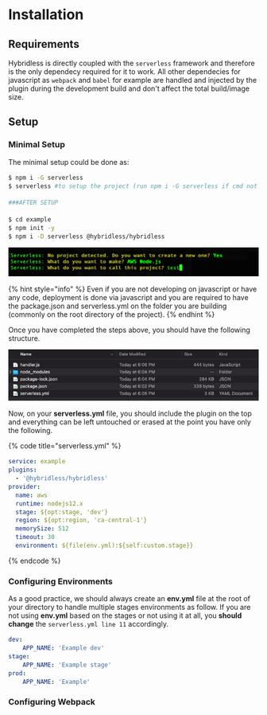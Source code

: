 # Installation

## Requirements

Hybridless is directly coupled with the `serverless` framework and therefore is the only dependecy required for it to work. All other dependecies for javascript as `webpack` and `babel` for example are handled and injected by the plugin during the development build and don't affect the total build/image size.

## Setup

### Minimal Setup

The minimal setup could be done as:

```bash
$ npm i -G serverless
$ serverless #to setup the project (run npm i -G serverless if cmd not found)

###AFTER SETUP

$ cd example
$ npm init -y
$ npm i -D serverless @hybridless/hybridless
```

![Setup should be done as follow](.gitbook/assets/screen-shot-2021-05-17-at-6.06.11-pm.png)

{% hint style="info" %}
 Even if you are not developing on javascript or have any code, deployment is done via javascript and you are required to have the package.json and serverless.yml on the folder you are building \(commonly on the root directory of the project\).
{% endhint %}

Once you have completed the steps above, you should have the following structure.

![](.gitbook/assets/screen-shot-2021-05-17-at-6.09.56-pm.png)

Now, on your **serverless.yml** file, you should include the plugin on the top and everything can be left untouched or erased at the point you have only the following.

{% code title="serverless.yml" %}
```yaml
service: example
plugins:
  - '@hybridless/hybridless'
provider:
  name: aws
  runtime: nodejs12.x
  stage: ${opt:stage, 'dev'}
  region: ${opt:region, 'ca-central-1'}
  memorySize: 512
  timeout: 30
  environment: ${file(env.yml):${self:custom.stage}}
```
{% endcode %}

### Configuring Environments

As a good practice, we should always create an **env.yml** file at the root of your directory to handle multiple stages environments as follow. If you are not using **env.yml** based on the stages or not using it at all, you **should change** the `serverless.yml line 11` accordingly. 

```yaml
dev:
    APP_NAME: 'Example dev'
stage:
    APP_NAME: 'Example stage'
prod:
    APP_NAME: 'Example'
```

### Configuring Webpack



